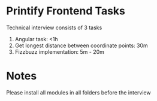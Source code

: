 # Printify Frontend Tasks

Technical interview consists of 3 tasks
1. Angular task: <1h
2. Get longest distance between coordinate points: 30m
3. Fizzbuzz implementation: 5m - 20m

# Notes
Please install all modules in all folders before the interview
